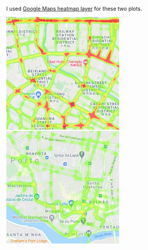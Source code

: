 
I used [Google Maps heatmap layer](https://developers.google.com/maps/documentation/javascript/heatmaplayer) for these two plots.


<p float="center">
  <img src="https://github.com/david-tedjopurnomo/dtedjopurnom_graphs/blob/main/geographic_heatmaps/crop_chengdu.png" width="300" height="300">
  <img src="https://github.com/david-tedjopurnomo/dtedjopurnom_graphs/blob/main/geographic_heatmaps/crop_porto.png" width="300" height="300">
</p>
